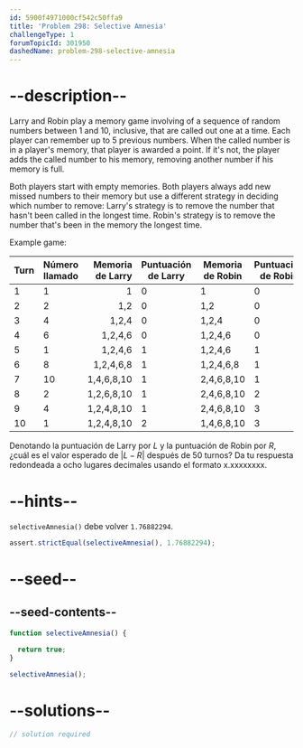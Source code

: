 ```yaml
---
id: 5900f4971000cf542c50ffa9
title: 'Problem 298: Selective Amnesia'
challengeType: 1
forumTopicId: 301950
dashedName: problem-298-selective-amnesia
---
```


# --description--

Larry and Robin play a memory game involving of a sequence of random numbers between 1 and 10, inclusive, that are called out one at a time. Each player can remember up to 5 previous numbers. When the called number is in a player's memory, that player is awarded a point. If it's not, the player adds the called number to his memory, removing another number if his memory is full.

Both players start with empty memories. Both players always add new missed numbers to their memory but use a different strategy in deciding which number to remove: Larry's strategy is to remove the number that hasn't been called in the longest time. Robin's strategy is to remove the number that's been in the memory the longest time.

Example game:

| Turn | Número llamado | Memoria de Larry | Puntuación de Larry | Memoria de Robin | Puntuación de Robin |
| ---- | -------------- | ----------------:| ------------------- | ---------------- | ------------------- |
| 1    | 1              |                1 | 0                   | 1                | 0                   |
| 2    | 2              |              1,2 | 0                   | 1,2              | 0                   |
| 3    | 4              |            1,2,4 | 0                   | 1,2,4            | 0                   |
| 4    | 6              |          1,2,4,6 | 0                   | 1,2,4,6          | 0                   |
| 5    | 1              |          1,2,4,6 | 1                   | 1,2,4,6          | 1                   |
| 6    | 8              |        1,2,4,6,8 | 1                   | 1,2,4,6,8        | 1                   |
| 7    | 10             |       1,4,6,8,10 | 1                   | 2,4,6,8,10       | 1                   |
| 8    | 2              |       1,2,6,8,10 | 1                   | 2,4,6,8,10       | 2                   |
| 9    | 4              |       1,2,4,8,10 | 1                   | 2,4,6,8,10       | 3                   |
| 10   | 1              |       1,2,4,8,10 | 2                   | 1,4,6,8,10       | 3                   |

Denotando la puntuación de Larry por $L$ y la puntuación de Robin por $R$, ¿cuál es el valor esperado de $|L - R|$ después de 50 turnos? Da tu respuesta redondeada a ocho lugares decimales usando el formato x.xxxxxxxx.

# --hints--

`selectiveAmnesia()` debe volver `1.76882294`.

```js
assert.strictEqual(selectiveAmnesia(), 1.76882294);
```

# --seed--

## --seed-contents--

```js
function selectiveAmnesia() {

  return true;
}

selectiveAmnesia();
```

# --solutions--

```js
// solution required
```
